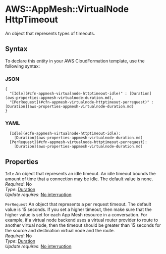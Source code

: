 # AWS::AppMesh::VirtualNode HttpTimeout<a name="aws-properties-appmesh-virtualnode-httptimeout"></a>

An object that represents types of timeouts\. 

## Syntax<a name="aws-properties-appmesh-virtualnode-httptimeout-syntax"></a>

To declare this entity in your AWS CloudFormation template, use the following syntax:

### JSON<a name="aws-properties-appmesh-virtualnode-httptimeout-syntax.json"></a>

```
{
  "[Idle](#cfn-appmesh-virtualnode-httptimeout-idle)" : [Duration](aws-properties-appmesh-virtualnode-duration.md),
  "[PerRequest](#cfn-appmesh-virtualnode-httptimeout-perrequest)" : [Duration](aws-properties-appmesh-virtualnode-duration.md)
}
```

### YAML<a name="aws-properties-appmesh-virtualnode-httptimeout-syntax.yaml"></a>

```
  [Idle](#cfn-appmesh-virtualnode-httptimeout-idle): 
    [Duration](aws-properties-appmesh-virtualnode-duration.md)
  [PerRequest](#cfn-appmesh-virtualnode-httptimeout-perrequest): 
    [Duration](aws-properties-appmesh-virtualnode-duration.md)
```

## Properties<a name="aws-properties-appmesh-virtualnode-httptimeout-properties"></a>

`Idle`  <a name="cfn-appmesh-virtualnode-httptimeout-idle"></a>
An object that represents an idle timeout\. An idle timeout bounds the amount of time that a connection may be idle\. The default value is none\.  
*Required*: No  
*Type*: [Duration](aws-properties-appmesh-virtualnode-duration.md)  
*Update requires*: [No interruption](https://docs.aws.amazon.com/AWSCloudFormation/latest/UserGuide/using-cfn-updating-stacks-update-behaviors.html#update-no-interrupt)

`PerRequest`  <a name="cfn-appmesh-virtualnode-httptimeout-perrequest"></a>
An object that represents a per request timeout\. The default value is 15 seconds\. If you set a higher timeout, then make sure that the higher value is set for each App Mesh resource in a conversation\. For example, if a virtual node backend uses a virtual router provider to route to another virtual node, then the timeout should be greater than 15 seconds for the source and destination virtual node and the route\.  
*Required*: No  
*Type*: [Duration](aws-properties-appmesh-virtualnode-duration.md)  
*Update requires*: [No interruption](https://docs.aws.amazon.com/AWSCloudFormation/latest/UserGuide/using-cfn-updating-stacks-update-behaviors.html#update-no-interrupt)
